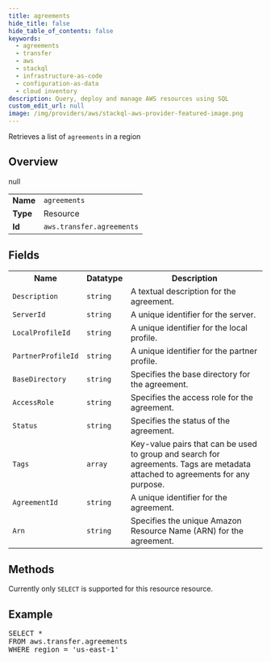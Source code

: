 ```yaml
---
title: agreements
hide_title: false
hide_table_of_contents: false
keywords:
  - agreements
  - transfer
  - aws
  - stackql
  - infrastructure-as-code
  - configuration-as-data
  - cloud inventory
description: Query, deploy and manage AWS resources using SQL
custom_edit_url: null
image: /img/providers/aws/stackql-aws-provider-featured-image.png
---
```

Retrieves a list of <code>agreements</code> in a region

## Overview
<table><tbody>
<tr><td><b>Name</b></td><td><code>agreements</code></td></tr>
<tr><td><b>Type</b></td><td>Resource</td></tr>
null
<tr><td><b>Id</b></td><td><code>aws.transfer.agreements</code></td></tr>
</tbody></table>

## Fields
<table><tbody>
<tr><th>Name</th><th>Datatype</th><th>Description</th></tr>
<tr><td><code>Description</code></td><td><code>string</code></td><td>A textual description for the agreement.</td></tr>
<tr><td><code>ServerId</code></td><td><code>string</code></td><td>A unique identifier for the server.</td></tr>
<tr><td><code>LocalProfileId</code></td><td><code>string</code></td><td>A unique identifier for the local profile.</td></tr>
<tr><td><code>PartnerProfileId</code></td><td><code>string</code></td><td>A unique identifier for the partner profile.</td></tr>
<tr><td><code>BaseDirectory</code></td><td><code>string</code></td><td>Specifies the base directory for the agreement.</td></tr>
<tr><td><code>AccessRole</code></td><td><code>string</code></td><td>Specifies the access role for the agreement.</td></tr>
<tr><td><code>Status</code></td><td><code>string</code></td><td>Specifies the status of the agreement.</td></tr>
<tr><td><code>Tags</code></td><td><code>array</code></td><td>Key-value pairs that can be used to group and search for agreements. Tags are metadata attached to agreements for any purpose.</td></tr>
<tr><td><code>AgreementId</code></td><td><code>string</code></td><td>A unique identifier for the agreement.</td></tr>
<tr><td><code>Arn</code></td><td><code>string</code></td><td>Specifies the unique Amazon Resource Name (ARN) for the agreement.</td></tr>

</tbody></table>

## Methods
Currently only <code>SELECT</code> is supported for this resource resource.

## Example
<pre>
SELECT * 
FROM aws.transfer.agreements
WHERE region = 'us-east-1'
</pre>
